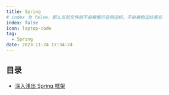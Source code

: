```yaml
---
title: Spring
# index 为 false，那么当前文件就不会被展示在侧边栏，不会被侧边栏索引
index: false
icon: laptop-code
tag:
  - Spring
date: 2023-11-24 17:34:24
---
```


## 目录

- [深入浅出 Spring 框架](./深入浅出%20Spring%20框架/)